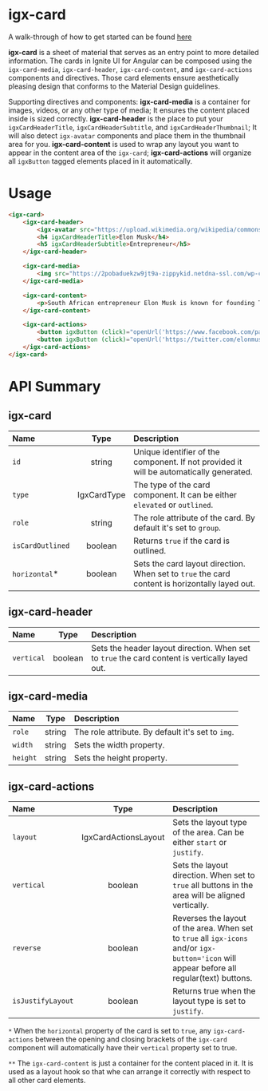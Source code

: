 # igx-card

A walk-through of how to get started can be found [here](https://www.infragistics.com/products/ignite-ui-angular/angular/components/card.html)

**igx-card** is a sheet of material that serves as an entry point to more detailed information. The cards in Ignite UI for Angular can be composed using the `igx-card-media`, `igx-card-header`, `igx-card-content`, and `igx-card-actions` components and directives. Those card elements ensure aesthetically pleasing design that conforms to the Material Design guidelines.

Supporting directives and components:
**igx-card-media** is a container for images, videos, or any other type of media; It ensures the content placed inside is sized correctly.
**igx-card-header** is the place to put your `igxCardHeaderTitle`, `igxCardHeaderSubtitle`, and `igxCardHeaderThumbnail`; It will also detect `igx-avatar` components and place them in the thumbnail area for you.
**igx-card-content** is used to wrap any layout you want to appear in the content area of the `igx-card`;
**igx-card-actions** will organize all `igxButton` tagged elements placed in it automatically.

# Usage
```html
<igx-card>
    <igx-card-header>
        <igx-avatar src="https://upload.wikimedia.org/wikipedia/commons/4/49/Elon_Musk_2015.jpg" [roundShape]="true"></igx-avatar>
        <h4 igxCardHeaderTitle>Elon Musk</h4>
        <h5 igxCardHeaderSubtitle>Entrepreneur</h5>
    </igx-card-header>

    <igx-card-media>
        <img src="https://2pobaduekzw9jt9a-zippykid.netdna-ssl.com/wp-content/uploads/2017/01/elon-musk.jpg">
    </igx-card-media>

    <igx-card-content>
        <p>South African entrepreneur Elon Musk is known for founding Tesla Motors and SpaceX, which launched a landmark commercial spacecraft in 2012.</p>
    </igx-card-content>

    <igx-card-actions>
        <button igxButton (click)="openUrl('https://www.facebook.com/pages/Elon-Musk/108250442531979')">Like</button>
        <button igxButton (click)="openUrl('https://twitter.com/elonmusk')">Share</button>
    </igx-card-actions>
</igx-card>
```
# API Summary 

## igx-card
| Name   |      Type      |  Description |
|:----------|:-------------:|:------|
| `id` | string | Unique identifier of the component. If not provided it will be automatically generated.|
| `type` | IgxCardType | The type of the card component. It can be either `elevated` or `outlined`. |
| `role` | string | The role attribute of the card. By default it's set to `group`. |
| `isCardOutlined` | boolean | Returns `true` if the card is outlined. |
| `horizontal`* | boolean | Sets the card layout direction. When set to `true` the card content is horizontally layed out. |

## igx-card-header
| Name   |      Type      |  Description |
|:----------|:-------------:|:------|
| `vertical` | boolean | Sets the header layout direction. When set to `true` the card content is vertically layed out. |

## igx-card-media
| Name   |      Type      |  Description |
|:----------|:-------------:|:------|
| `role` | string | The role attribute. By default it's set to `img`. |
| `width` | string | Sets the width property. |
| `height` | string | Sets the height property. |

## igx-card-actions
| Name   |      Type      |  Description |
|:----------|:-------------:|:------|
| `layout` | IgxCardActionsLayout | Sets the layout type of the area. Can be either `start` or `justify`. |
| `vertical` | boolean | Sets the layout direction. When set to `true` all buttons in the area will be aligned vertically. |
| `reverse` | boolean | Reverses the layout of the area. When set to `true` all `igx-icons` and/or `igx-button='icon` will appear before all regular(text) buttons. |
| `isJustifyLayout` | boolean | Returns true when the layout type is set to `justify`. |


`*` When the `horizontal` property of the card is set to `true`, any `igx-card-actions` between the opening and closing brackets of the `igx-card` component will automatically have their `vertical` property set to true.

`**` The `igx-card-content` is just a container for the content placed in it. It is used as a layout hook so that whe can arrange it correctly with respect to all other card elements.
